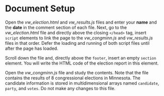 # Document Setup

Open the *vw_election.html* and *vw_results.js* files and enter your **name** and the **date** in the comment section of each file. Next, go to the *vw_election.html* file and directly above the closing `</head>` tag, insert `script` elements to link the page to the *vw_congminn.js* and *vw_results.js* files in that order. Defer the loading and running of both script files until after the page has loaded.

Scroll down the file and, directly above the `footer`, insert an empty `section` element. You will write the HTML code of the election report in this element.

Open the *vw_congminn.js* file and study the contents. Note that the file contains the results of 8 congressional elections in Minnesota. The candidate information is stored in multidimensional arrays named `candidate`, `party`, and `votes`. Do not make any changes to this file. 
